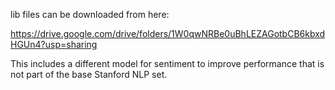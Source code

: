 lib files can be downloaded from here:

https://drive.google.com/drive/folders/1W0qwNRBe0uBhLEZAGotbCB6kbxdHGUn4?usp=sharing

This includes a different model for sentiment to improve performance that is not part of the base Stanford NLP set. 

